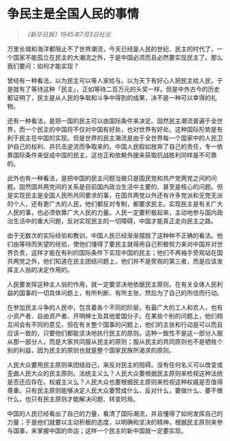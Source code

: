 # 争民主是全国人民的事情

> _《新华日报》1945年7月3日社论_

万里长城和海洋都阻止不了世界潮流，今天已经是人民的世纪、民主的时代了，一个国家不能孤立在民主的大潮流之外，于是中国必须而且必然要实现民主了。那么我们要问：如何才能实现？

曾经有一种看法，以为民主可以等人家给与。以为天下有好心人把民主给人民，于是就有了等待这种「民主」，正如等待二百万元的头奖一样。但是中外古今的历史都证明了，民主是从人民的争取和斗争中得到的成果，决不是一种可以幸得的礼物。

还有一种看法，是把一国的民主可以由国际条件来决定。固然民主潮流普遍于全世界，而一个民主的中国将不仅对中国有好处，也对世界有好处。这种国际形势是有利于民主在中国的实现。但是世界的民主潮流是由于全世界每一个国家中的人民卫护自己的权利、并抗击逆流而争取来的。中国人民假如放弃了自己的责任，专一依靠国际条件来促成中国的民主，这也正和依赖外援来获取抗战胜利同样是不可靠的。

此外也有一种看法，是把中国的民主问题当做只是国民党和共产党两党之间的问题。固然国共两党间的关系是目前国内政治生活中主要的、甚至是核心的问题。但是实现民主是全国人民所共同要求的事，在国共两党以外还有许多党派和无党无派的个人，还有更广大的人民，他们都反对专制，都要求民主。实现民主是有关广大人民的事，也必须依靠广大人民的力量。人民一定要积极起来，主动地参与国内政治生活中的重大问题，反对实现民主的一切障碍，中国才能真正走向民主之路。

由于无数次的实际经验和教训，中国人民已经渐渐摆脱了这种种不正确的看法。他们由等待而失望的经验，使他们懂得了要民主就得用自己积极努力来对中国并对世界负责，这样才能在有利的国际条件下实现中国的民主；他们不再袖手旁观站在国共两党之外，他们知道在民主团结问题上，他们并不是旁观的第三者，而是应该发挥主人翁的决定作用的。

人民要发挥这种主人翁的作用，就一定要坚决地依据民主原则，在有关全体人民利益的国事的一切具体问题上，有所判断、有所主张，然后为了自己的所信而行动。

在参加民主斗争的人民中，包含着各个不同的阶层，有最广大的工人和农人，也有小资产者、自由资产者、开明绅士及其他爱国分子。在某些个别的问题上，他们相互间会有不同的意见，但在有关整个国事的问题上，他们的主张和行动是可以而且应该一致的，只要他们都能坚决地执行民主的原则。这种一致性不是这一部分人服从那一部分人，而是大家共同服从民主的原则；服从民主的共同原则也不是牺牲个别的利益，因为民主的原则也就是整个国家民族所渴求的原则。

人民大众要用民主原则来团结自己，来反对民主的阻碍。没有任何名义可以改变或歪曲人民大众的民主原则。法统主义么？人民大众要根据民主原则来检视这种法统是否还应存在。权威主义么？人民大众也要根据民主原则来检视这种权威是否值得尊重。只有民主原则能够决定人民大众要赞成什么、反对什么，要做什么、要不做什么，也只有民主原则才能解决问题、转变时局。

中国的人民已经看出了自己的力量，看清了国际潮流，并且懂得了如何发挥自己的力量；于是他们就要以主动积极的态度，以明确和坚决的精神，根据民主原则来参与国事，来掌握中国的命运；这样一个民主的新中国就一定要实现。
